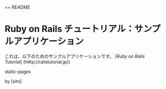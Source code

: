 == README

# Ruby on Rails チュートリアル：サンプルアプリケーション

これは、以下のためのサンプルアプリケーションです。
[*Ruby on Rails Tutorial*] (htttp://railstutorial.jp/)

static-pages

by [sito]		
